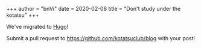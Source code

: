 +++
author = "bnVi"
date = 2020-02-08
title = "Don't study under the kotatsu"
+++

We've migrated to [Hugo](https://gohugo.io/)!

Submit a pull request to https://github.com/kotatsuclub/blog with your post!